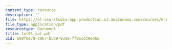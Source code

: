 ```yaml
---
content_type: resource
description: ''
file: https://ol-ocw-studio-app-production.s3.amazonaws.com/courses/6-041-probabilistic-systems-analysis-and-applied-probability-spring-2006/b80f0e70c867b5b903a8ff96cd39ed65_tut01_sol.pdf
file_type: application/pdf
resourcetype: Document
title: tut01_sol.pdf
uid: b80f0e70-c867-b5b9-03a8-ff96cd39ed65
---
```

